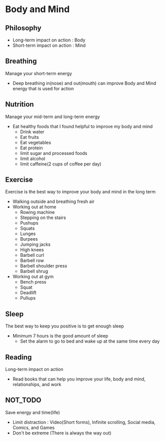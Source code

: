 # Body and Mind

## Philosophy

- Long-term impact on action : Body
- Short-term impact on action : Mind

## Breathing

Manage your short-term energy

- Deep breathing in(nose) and out(mouth) can improve Body and Mind energy that is used for action

## Nutrition

Manage your mid-term and long-term energy

- Eat healthy foods that I found helpful to improve my body and mind
  - Drink water
  - Eat fruits
  - Eat vegetables
  - Eat protein
  - limit sugar and processed foods
  - limit alcohol
  - limit caffeine(2 cups of coffee per day)

## Exercise

Exercise is the best way to improve your body and mind in the long term

- Walking outside and breathing fresh air
- Working out at home
  - Rowing machine
  - Stepping on the stairs
  - Pushups
  - Squats
  - Lunges
  - Burpees
  - Jumping jacks
  - High knees
  - Barbell curl
  - Barbell row
  - Barbell shoulder press
  - Barbell shrug
- Working out at gym
  - Bench press
  - Squat
  - Deadlift
  - Pullups

## Sleep

The best way to keep you positive is to get enough sleep

- Minimum 7 hours is the good amount of sleep
  - Set the alarm to go to bed and wake up at the same time every day

## Reading

Long-term impact on action

- Read books that can help you improve your life, body and mind, relationships, and work

## NOT_TODO

Save energy and time(life)

- Limit distraction : Video(Short forms), Infinite scrolling, Social media, Comics, and Games
- Don't be extreme (There is always the way out)